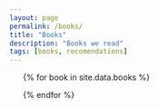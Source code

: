 ```yaml
---
layout: page
permalink: /books/
title: "Books"
description: "Books we read"
tags: [books, recomendations]
---
```


<ul class="post-index unstyled-list">
{% for book in site.data.books %}

{% endfor %}
</ul>
